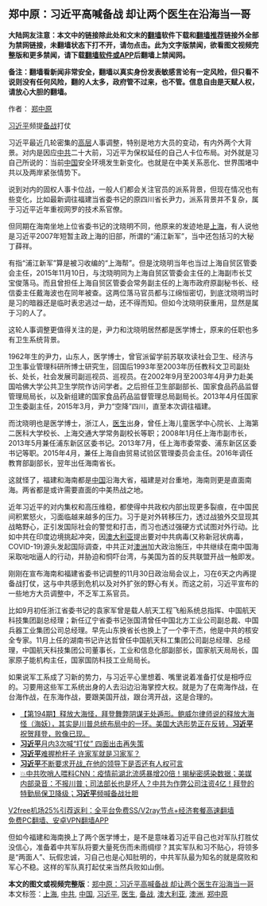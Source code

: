  <h2>郑中原：习近平高喊备战 却让两个医生在沿海当一哥</h2> <p class="notice"><b>大陆网友注意：本文中的链接除此处和文末的<a href="https://github.com/bannedbook/fanqiang" >翻墙</a>软件下载和<a href="https://github.com/killgcd/justmysocks/blob/master/README.md">翻墙推荐</a>链接外全部为禁网链接，未翻墙状态下打不开，请勿点击。此为文字版禁闻，欲看图文视频完整版和更多禁闻，请下载<a href="https://github.com/bannedbook/fanqiang">翻墙软件或APP</a>后翻墙上禁闻网。</p><p>备注：翻墙看新闻非常安全，翻墙以真实身份发表敏感言论有一定风险，但只看不说则没有任何风险，翻的人太多，政府管不过来，也不管。信息自由是天赋人权，请放心大胆的翻墙。</b></p>  <div class="entry"> <p>作者： <a href="https://www.bannedbook.org/bnews/tag/%e9%83%91%e4%b8%ad%e5%8e%9f/" class="st_tag internal_tag" rel="tag" title="标签 郑中原 下的日志">郑中原</a></p> <p id="conimg"><a href="https://www.bannedbook.org/bnews/tag/%e4%b9%a0%e8%bf%91%e5%b9%b3/" class="st_tag internal_tag" rel="tag" title="标签 习近平 下的日志">习近平</a>频提<a href="https://www.bannedbook.org/bnews/tag/%E5%A4%87%E6%88%98/" class="st_tag internal_tag" rel="tag" title="标签 备战 下的日志">备战</a>打仗</p> <p>习近平最近几轮密集的<span class='wp_keywordlink_affiliate'><a href="https://www.bannedbook.org/bnews/ccpdope/" title="中共高层内幕" target="_blank">高层</a></span>人事调整，特别是地方大员的变动，有内外两个大背景。对内是因应<a href="https://www.bannedbook.org/bnews/tag/%e4%b8%ad%e5%85%b1/" class="st_tag internal_tag" rel="tag" title="标签 中共 下的日志">中共</a>二十大前，习近平为保权延任的自己人卡位布局。对外就是习自己所说的：当前<span class='wp_keywordlink_affiliate'><a href="https://www.bannedbook.org/" title="中国" target="_blank">中国</a></span>安全环境发生新变化。也就是在中美关系恶化、世界围堵中共以及两岸紧张情势下。</p>  <p>说到对内的固权人事卡位战，一般人们都会关注官员的派系背景，但现在情况也有些变化，比如最新调往福建当省委书记的原四川省长尹力，派系背景并不复杂，属于习近平近年重视网罗的技术系官僚。</p> <p>但同期在海南坐地上位省委书记的沈晓明不同，他原来的发迹地是<a href="https://www.bannedbook.org/bnews/tag/%e4%b8%8a%e6%b5%b7/" class="st_tag internal_tag" rel="tag" title="标签 上海 下的日志">上海</a>，有人说他是习近平2007年短暂主政上海的旧部，所谓的“浦江新军”，当中还包括习的大秘丁薛祥。</p> <p>有指“浦江新军”算是被习收编的“上海帮”。但是沈晓明当年也当过上海自贸区管委会主任，2015年11月10日，与沈晓明同为上海自贸区管委会主任的上海副市长艾宝俊落马。而且曾担任上海自贸区管委会常务副主任的上海市政府原副秘书长、经信委主任戴海波也在同年被查。这两位落马官员都与江绵恒密切，到底沈晓明当时是习的暗器还是临时表忠逃过一劫，还不得而知。但如今沈晓明获重用，显然是属于习的人了。</p>  <p>这轮人事调整更值得关注的是，尹力和沈晓明居然都是医学博士，原来的任职也多有卫生系统背景。</p> <p>1962年生的尹力，山东人，医学博士，曾官派留学前苏联攻读社会卫生、经济与卫生事业管理科研所博士研究生，回国后1993年至2003年历任教科文卫司副处长、处长，社会发展司副巡视员、巡视员。在2002年9月至2003年4月尹力赴美国哈佛大学公共卫生学院作访问学者。之后担任卫生部副部长、国家食品药品监督管理局局长，以及新组建的国家食品药品监督管理总局副局长。2013年4月任国家卫生委副主任，2015年3月，尹力“空降”四川，直至本次调往福建。</p> <p>而沈晓明也是医学博士，浙江人，<a href="https://www.bannedbook.org/bnews/tag/%e5%8c%bb%e7%94%9f/" class="st_tag internal_tag" rel="tag" title="标签 医生 下的日志">医生</a>出身，曾任上海儿童医学中心院长、上海第二医科大学校长、上海交通大学常务副校长等职；2008年1月任上海市副市长，2013年5月兼任浦东新区区委书记。2013年7月，任上海市委常委、浦东新区区委书记等职。2015年4月，兼任上海自由贸易试验区管理委员会主任。2016年调任教育部副部长，翌年出任海南省长。</p>  <p>这就怪了，福建和海南都是<a href="https://www.bannedbook.org/bnews/tag/%E4%B8%AD%E5%9B%BD/" class="st_tag internal_tag" rel="tag" title="标签 中国 下的日志">中国</a>沿海大省，福建是对台重地，海南则更是直面南海。两省都是或许需要直面的中美热战之地。</p> <p>近年习近平的对内集权和高压维稳，都使得中共政权内部出现更多裂痕，在中国民间积累怒火，习面临越来越多的压力。习于是对外转移压力，透过战狼外交显现其战略野心，正引发国际社会的警觉和打击，而习也透过强硬方式试图对外行动。比如中共在印度边境挑起冲突，因<a href="https://www.bannedbook.org/bnews/tag/%e6%be%b3%e5%a4%a7%e5%88%a9%e4%ba%9a/" class="st_tag internal_tag" rel="tag" title="标签 澳大利亚 下的日志">澳大利亚</a>提出要对中共病毒(又称新冠状病毒，COVID-19)源头发起国际调查，中共正对<a href="https://www.bannedbook.org/bnews/tag/%e6%be%b3%e6%b4%b2/" class="st_tag internal_tag" rel="tag" title="标签 澳洲 下的日志">澳洲</a>加大政治施压，中共继续在南中国海采取咄咄逼人的行动，并胁迫和恫吓台湾，与美国为首的反共联盟开战一触即发。</p> <p>刚刚在宣布海南和福建省委书记调整的11月30日政治局会议上，习在6天之内再提备战打仗，这与中共感到危机以及对外扩张的野心有关。而这之前，习近平宣布的一些地方大员调整中，不乏军工系官员。</p>  <p>比如9月初任浙江省委书记的袁家军曾是载人航天工程飞船系统总指挥、中国航天科技集团副总经理；新任辽宁省委书记张国清曾任中国北方工业公司副总裁、中国兵器工业集团公司总经理。早先山东换省长也换上了一个李干杰，他是中共的核安全专家。11月上任的湖南书记许达哲曾任中国航天科工集团公司副总经理、总经理，中国航天科技集团公司董事长，工业和信息化部副部长，国家航天局局长，国家原子能机构主任，国家国防科技工业局局长。</p> <p>如果说军工系成了习新的势力，与习近平心里想着、嘴里说着准备打仗是相呼应的。习要用这些军工系统出身的人去沿边沿海掌控大权。就是为了在南海作战，在台海作战，在东海作战，要跟美国开战，跟台湾开战，这是合理的。</p> <ul class='op-related-articles' title='相关阅读'> <li><a href='https://www.bannedbook.org/bnews/cbnews/20201126/1440858.html' target='_blank'>【第194期】释放大海怪，拜登舞弊阴谋无处遁形。鲍威尔律师说的释放大海怪（海妖），其实是川普总统布局中的一环。美国大选形势正在反转，<b>习近平</b>祝贺拜登，败像已现。</a></li> <li><a href='https://www.bannedbook.org/bnews/cnnews/20201202/1440849.html' target='_blank'><b>习近平</b>月内3次喊“打仗” 四面出击再失策</a></li> <li><a href='https://www.bannedbook.org/bnews/cbnews/20201202/1440837.html' target='_blank'><b>习近平</b>难握枪杆子 许家军就是习家军？</a></li> <li><a href='https://www.bannedbook.org/bnews/comments/20201202/1440830.html' target='_blank'><b>习近平</b>不断要求开战_在他的领导下是否还有人权可言</a></li> <li><a href='https://www.bannedbook.org/bnews/bannedvideo/20201202/1440752.html' target='_blank'>💥中共吹哨人喂料CNN：疫情前湖北流感暴增20倍！揭秘密感染数据；美媒内部录音：不报川普；司法部长也是坏人？中共为作弊公司注资4亿！拜登的特勤局保卫降级；<b>习近平</b>频喊备战壮胆</a></li> </ul> <p class="texttj"> <a href="https://www.bannedbook.org/forum23/topic22702.html" target="_blank">V2free机场25%引荐返利：全平台免费SS/V2ray节点+经济套餐高速翻墙</a><br/> <a href="https://github.com/bannedbook/fanqiang/wiki/%E7%A6%81%E9%97%BB%E7%BD%91%E5%AE%89%E5%8D%93%E7%BF%BB%E5%A2%99%E6%96%B0%E9%97%BBAPP" target="_blank">免费PC翻墙、安卓VPN翻墙APP</a></p><p>但如今福建和海南换上了两个医学博士，是不是意味着习近平自己也对军队打胜仗没信心，准备着中共军队将要大量死伤而未雨绸缪？其实军队和习不贴心，将领多是“两面人”、玩假忠诚，习自己也是心知肚明的，中共军队最为知名的就是腐败和军心不稳。这样的军队真打起仗来当然兵败如山倒。</p><a name='sharetosocial'></a>       <div><b>本文的图文或视频完整版</b>：<a href='https://www.bannedbook.org/bnews/comments/20201202/1440880.html'>郑中原：习近平高喊备战 却让两个医生在沿海当一哥</a></div>  </div><!--END ENTRY--> <div class="postfooter"> <div>本文标签：<a href="https://www.bannedbook.org/bnews/tag/%e4%b8%8a%e6%b5%b7/" rel="tag">上海</a>, <a href="https://www.bannedbook.org/bnews/tag/%e4%b8%ad%e5%85%b1/" rel="tag">中共</a>, <a href="https://www.bannedbook.org/bnews/tag/%E4%B8%AD%E5%9B%BD/" rel="tag">中国</a>, <a href="https://www.bannedbook.org/bnews/tag/%e4%b9%a0%e8%bf%91%e5%b9%b3/" rel="tag">习近平</a>, <a href="https://www.bannedbook.org/bnews/tag/%e5%8c%bb%e7%94%9f/" rel="tag">医生</a>, <a href="https://www.bannedbook.org/bnews/tag/%E5%A4%87%E6%88%98/" rel="tag">备战</a>, <a href="https://www.bannedbook.org/bnews/tag/%e6%be%b3%e5%a4%a7%e5%88%a9%e4%ba%9a/" rel="tag">澳大利亚</a>, <a href="https://www.bannedbook.org/bnews/tag/%e6%be%b3%e6%b4%b2/" rel="tag">澳洲</a>, <a href="https://www.bannedbook.org/bnews/tag/%e9%83%91%e4%b8%ad%e5%8e%9f/" rel="tag">郑中原</a></div>  </div><!--END POSTFOOTER--> 
